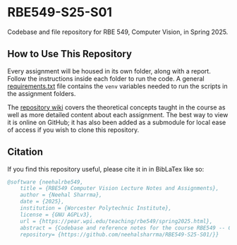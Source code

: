 # RBE549-S25-S01

Codebase and file repository for RBE 549, Computer Vision, in Spring 2025.

## How to Use This Repository

Every assignment will be housed in its own folder, along with a report. Follow the instructions inside each folder to run the code. A general [requirements.txt](requirements.txt) file contains the `venv` variables needed to run the scripts in the assignment folders.

The [repository wiki](https://github.com/neehalsharrma/RBE549-S25-S01/wiki) covers the theoretical concepts taught in the course as well as more detailed content about each assignment. The best way to view it is online on GitHub; it has also been added as a submodule for local ease of access if you wish to clone this repository.

## Citation

If you find this repository useful, please cite it in in BibLaTex like so:

```bibtex
@software {neehalrbe549,
    title = {RBE549 Computer Vision Lecture Notes and Assignments},
    author = {Neehal Sharrma},
    date = {2025},
    institution = {Worcester Polytechnic Institute},
    license = {GNU AGPLv3},
    url = {https://pear.wpi.edu/teaching/rbe549/spring2025.html},
    abstract = {Codebase and reference notes for the course RBE549 -- Computer Vision},
    repository= {https://github.com/neehalsharrma/RBE549-S25-S01/}}
```
